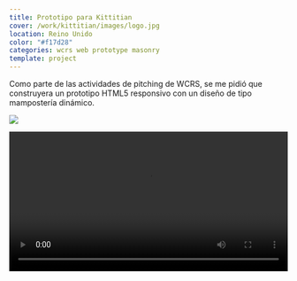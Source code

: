 ```yaml
---
title: Prototipo para Kittitian
cover: /work/kittitian/images/logo.jpg
location: Reino Unido
color: "#f17d28"
categories: wcrs web prototype masonry
template: project
---
```


Como parte de las actividades de pitching de WCRS, se me pidió que construyera un prototipo HTML5 responsivo con un diseño de tipo mampostería dinámico.

![](/work/kittitian/images/1.png)

<video width="100%" controls>
    <source src="/work/kittitian/images/kittitian.mp4" type="video/mp4" />
</video>
